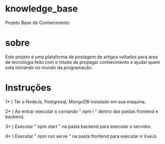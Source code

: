 # knowledge_base

Projeto Base de Conhecimento

# sobre

Este projeto é uma plataforma de postagem de artigos voltados para area de tecnologia feito com o intuito de propagar conhecimento e ajudar quem esta iniciando no mundo da programação.

# Instruções

1* ) Ter o NodeJs, Postgresql, MongoDB instalado em sua maquina.

2* ) Ao entrar executar o comando " npm i " dentro das pastas frontend e backend.

3* ) Executar " npm start " na pasta backend para executar o servidor.

4* ) Executar " npm run serve " na pasta frontend para executar o VueJs



